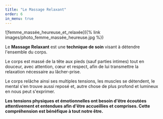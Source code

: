 ```yaml
---
title: "Le Massage Relaxant"
order: 6
in_menu: true
---
```

![femme_massée_heureuse_et_relaxée]({% link images/photo_femme_massée_heureuse.jpg %})

Le **Massage Relaxant** est une **technique de soin** visant à détendre l'ensemble du corps.

Le corps est massé de la tête aux pieds (sauf parties intimes) tout en douceur, avec attention, cœur et respect, afin de lui transmettre la relaxation nécessaire au lâcher-prise.

Le corps relâche ainsi ses multiples tensions, les muscles se détendent, le mental s'en trouve aussi reposé et, autre chose de plus profond et lumineux en nous peut s'exprimer.

**Les tensions physiques et émotionnelles ont besoin d'être écoutées attentivement et entendues afin d'être accueillies et comprises. Cette compréhension est bénéfique à tout notre être.** 